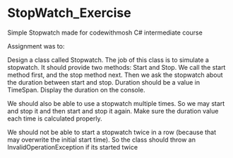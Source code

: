 # StopWatch_Exercise
Simple Stopwatch made for codewithmosh C# intermediate course

Assignment was to:

Design a class called Stopwatch. The job of this class is to simulate a stopwatch. It should 
provide two methods: Start and Stop. We call the start method first, and the stop method next. 
Then we ask the stopwatch about the duration between start and stop. Duration should be a 
value in TimeSpan. Display the duration on the console. 

We should also be able to use a stopwatch multiple times. So we may start and stop it and then 
start and stop it again. Make sure the duration value each time is calculated properly. 

We should not be able to start a stopwatch twice in a row (because that may overwrite the initial 
start time). So the class should throw an InvalidOperationException if its started twice

